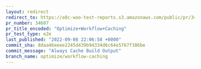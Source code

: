 ```yaml
---
layout: redirect
redirect_to: https://a8c-woo-test-reports.s3.amazonaws.com/public/pr/34607/e2e/index.html
pr_number: 34607
pr_title_encoded: "Optimize+Workflow+Caching"
pr_test_type: e2e
last_published: "2022-09-08 22:06:58 +0000"
commit_sha: 8daa46eeee2245d439b94334d6c64e5767f386be
commit_message: "Always Cache Build Output"
branch_name: optimize/workflow-caching
---
```

